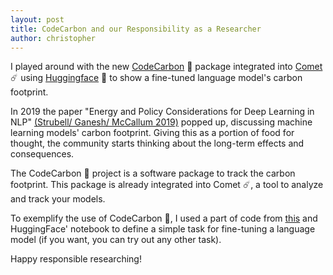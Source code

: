 ```yaml
---
layout: post
title: CodeCarbon and our Responsibility as a Researcher
author: christopher
---
```



I played around with the new [CodeCarbon](https://codecarbon.io/) 💨 package integrated into [Comet](https://www.comet.ml/) ☄️ using [Huggingface](https://huggingface.co/) 🤗 to show a fine-tuned language model's carbon footprint.

In 2019 the paper "Energy and Policy Considerations for Deep Learning in NLP" [(Strubell/ Ganesh/ McCallum 2019)](https://arxiv.org/abs/1906.02243) popped up, discussing machine learning models' carbon footprint. Giving this as a portion of food for thought, the community starts thinking about the long-term effects and consequences.

The CodeCarbon 💨 project is a software package to track the carbon footprint. This package is already integrated into Comet ☄️, a tool to analyze and track your models.

To exemplify the use of CodeCarbon 💨, I used a part of code from [this](https://colab.research.google.com/github/huggingface/notebooks/blob/master/examples/text_classification.ipynb#scrollTo=uNx5pyRlIrJh) and HuggingFace' notebook to define a simple task for fine-tuning a language model (if you want, you can try out any other task).

Happy responsible researching!